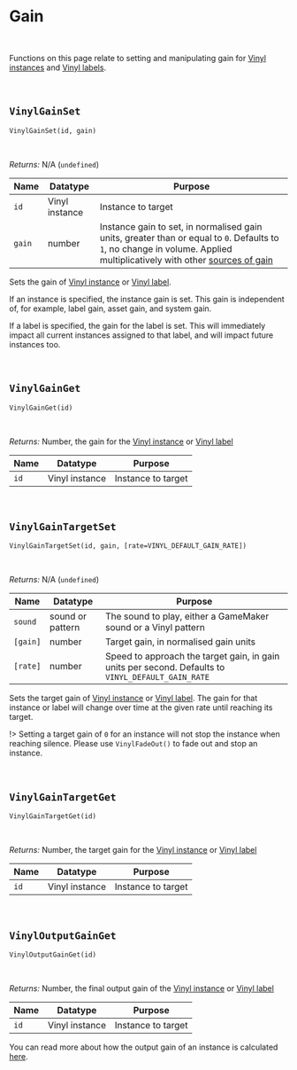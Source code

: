 # Gain

&nbsp;

Functions on this page relate to setting and manipulating gain for [Vinyl instances](Terminology) and [Vinyl labels](Terminology).

&nbsp;

## `VinylGainSet`

`VinylGainSet(id, gain)`

&nbsp;

*Returns:* N/A (`undefined`)

|Name  |Datatype      |Purpose                                                                                                                                                                                  |
|------|--------------|-----------------------------------------------------------------------------------------------------------------------------------------------------------------------------------------|
|`id`  |Vinyl instance|Instance to target                                                                                                                                                                       |
|`gain`|number        |Instance gain to set, in normalised gain units, greater than or equal to `0`. Defaults to `1`, no change in volume. Applied multiplicatively with other [sources of gain](Gain-Structure)|

Sets the gain of [Vinyl instance](Terminology) or [Vinyl label](Terminology).

If an instance is specified, the instance gain is set. This gain is independent of, for example, label gain, asset gain, and system gain.

If a label is specified, the gain for the label is set. This will immediately impact all current instances assigned to that label, and will impact future instances too.

&nbsp;

## `VinylGainGet`

`VinylGainGet(id)`

&nbsp;

*Returns:* Number, the gain for the [Vinyl instance](Terminology) or [Vinyl label](Terminology)

|Name|Datatype      |Purpose           |
|----|--------------|------------------|
|`id`|Vinyl instance|Instance to target|

&nbsp;

## `VinylGainTargetSet`

`VinylGainTargetSet(id, gain, [rate=VINYL_DEFAULT_GAIN_RATE])`

&nbsp;

*Returns:* N/A (`undefined`)

|Name    |Datatype        |Purpose                                                                                                                                                 |
|--------|----------------|--------------------------------------------------------------------------------------------------------------------------------------------------------|
|`sound` |sound or pattern|The sound to play, either a GameMaker sound or a Vinyl pattern                                                                                          |
|`[gain]`|number          |Target gain, in normalised gain units                                                                                                                   |
|`[rate]`|number          |Speed to approach the target gain, in gain units per second. Defaults to `VINYL_DEFAULT_GAIN_RATE`                                                      |

Sets the target gain of [Vinyl instance](Terminology) or [Vinyl label](Terminology). The gain for that instance or label will change over time at the given rate until reaching its target.

!> Setting a target gain of `0` for an instance will not stop the instance when reaching silence. Please use `VinylFadeOut()` to fade out and stop an instance.

&nbsp;

## `VinylGainTargetGet`

`VinylGainTargetGet(id)`

&nbsp;

*Returns:* Number, the target gain for the [Vinyl instance](Terminology) or [Vinyl label](Terminology)

|Name|Datatype      |Purpose           |
|----|--------------|------------------|
|`id`|Vinyl instance|Instance to target|

&nbsp;

## `VinylOutputGainGet`

`VinylOutputGainGet(id)`

&nbsp;

*Returns:* Number, the final output gain of the [Vinyl instance](Terminology) or [Vinyl label](Terminology)

|Name|Datatype      |Purpose           |
|----|--------------|------------------|
|`id`|Vinyl instance|Instance to target|

You can read more about how the output gain of an instance is calculated [here](Gain-Structure).